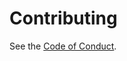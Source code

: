 # Contributing

See the [Code of Conduct](https://github.com/umn-microsoft-automation/UMN-OSDFrontEnd/blob/master/.github/CODE_OF_CONDUCT.md).

